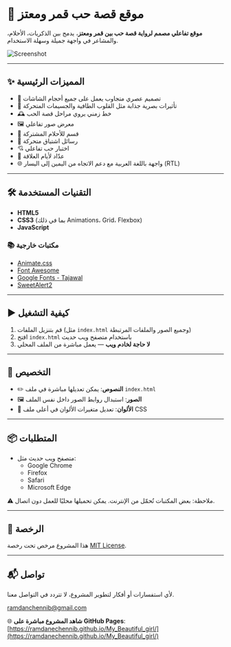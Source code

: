 # 💖 موقع قصة حب قمر ومعتز

**موقع تفاعلي مصمم لرواية قصة حب بين قمر ومعتز**، يدمج بين الذكريات، الأحلام، والمشاعر في واجهة جميلة وسهلة الاستخدام.

![Screenshot](https://i.imgur.com/JK3l7xE.png)

---

## ✨ المميزات الرئيسية

- 🎨 تصميم عصري متجاوب يعمل على جميع أحجام الشاشات
- 💞 تأثيرات بصرية جذابة مثل القلوب الطافية والجسيمات المتحركة
- 🕰️ خط زمني يروي مراحل قصة الحب
- 🖼️ معرض صور تفاعلي
- 🌙 قسم للأحلام المشتركة
- 💌 رسائل اشتياق متحركة
- 💘 اختبار حب تفاعلي
- 📅 عدّاد لأيام العلاقة
- 🌐 واجهة باللغة العربية مع دعم الاتجاه من اليمين إلى اليسار (RTL)

---

## 🛠️ التقنيات المستخدمة

- **HTML5**
- **CSS3** (بما في ذلك Animations، Grid، Flexbox)
- **JavaScript**

### 📚 مكتبات خارجية

- [Animate.css](https://animate.style/)
- [Font Awesome](https://fontawesome.com/)
- [Google Fonts - Tajawal](https://fonts.google.com/specimen/Tajawal)
- [SweetAlert2](https://sweetalert2.github.io/)

---

## ▶️ كيفية التشغيل

1. قم بتنزيل الملفات (مثل `index.html` وجميع الصور والملفات المرتبطة)
2. افتح `index.html` باستخدام متصفح ويب حديث
3. **لا حاجة لخادم ويب** — يعمل مباشرة من الملف المحلي

---

## 🎨 التخصيص

- ✏️ **النصوص**: يمكن تعديلها مباشرة في ملف `index.html`
- 🖼️ **الصور**: استبدال روابط الصور داخل نفس الملف
- 🎨 **الألوان**: تعديل متغيرات الألوان في أعلى ملف CSS

---

## 📦 المتطلبات

- متصفح ويب حديث مثل:
  - Google Chrome
  - Firefox
  - Safari
  - Microsoft Edge

⚠️ ملاحظة: بعض المكتبات تُحمّل من الإنترنت. يمكن تحميلها محليًا للعمل دون اتصال.

---

## 📄 الرخصة

هذا المشروع مرخص تحت رخصة [MIT License](LICENSE).

---

## 📬 تواصل

لأي استفسارات أو أفكار لتطوير المشروع، لا تتردد في التواصل معنا.

ramdanchennib@gmail.com

🌐 **شاهد المشروع مباشرة على GitHub Pages**:  
[https://ramdanechennib.github.io/My_Beautiful_girl/](https://ramdanechennib.github.io/My_Beautiful_girl/)
